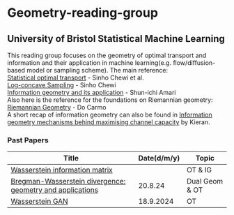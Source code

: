 # Geometry-reading-group  
## University of Bristol Statistical Machine Learning  
This reading group focuses on the geometry of optimal transport and information and their application in machine learning(e.g. flow/diffusion-based model or sampling scheme). The main reference:   
[Statistical optimal transport](https://arxiv.org/abs/2407.18163) -  Sinho Chewi et al.   
[Log-concave Sampling](https://chewisinho.github.io/main.pdf) - Sinho Chewi    
[Information geometry and its application](https://link.springer.com/book/10.1007/978-4-431-55978-8) - Shun-ichi Amari    
Also here is the reference for the foundations on Riemannian geometry:      
[Riemannian Geometry](https://ia800300.us.archive.org/16/items/topology-collection/Riemannian%20Geometry%20-%20M.%20doCarmo_text.pdf) - Do Carmo     
A short recap of information geometry can also be found in [Information geometry mechanisms behind maximising channel capacity](https://github.com/probabilityFLOW/Geometry-reading-group/blob/main/Mini_Project_1.4.pdf) by Kieran.

### Past Papers  

| Title | Date(d/m/y) | Topic |
|-------|------|-----|
|[Wasserstein information matrix](https://arxiv.org/abs/1910.11248)|  |OT & IG|
|[Bregman-Wasserstein divergence: geometry and applications](https://arxiv.org/pdf/2302.05833) |20.8.24 |Dual Geom & OT |
|[Wasserstein GAN](https://arxiv.org/abs/1701.07875)|18.9.2024|OT|
